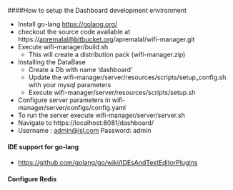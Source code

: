 ####How to setup the  Dashboard development environment

* Install go-lang https://golang.org/
* checkout the source code available at https://apremalal@bitbucket.org/apremalal/wifi-manager.git	
* Execute wifi-manager/build.sh 
    * This will create a distribution pack (wifi-manager.zip)
* Installing the DataBase
    * Create a Db with name ‘dashboard’
    * Update the wifi-manager/server/resources/scripts/setup_config.sh with your mysql parameters
    * Execute wifi-manager/server/resources/scripts/setup.sh
* Configure server parameters in  wifi-manager/server/configs/config.yaml
* To run the server execute wifi-manager/server/server.sh
* Navigate to https://localhost:8081/dashboard/
* Username : admin@isl.com Password: admin

#### IDE support for go-lang

* https://github.com/golang/go/wiki/IDEsAndTextEditorPlugins

#### Configure Redis
